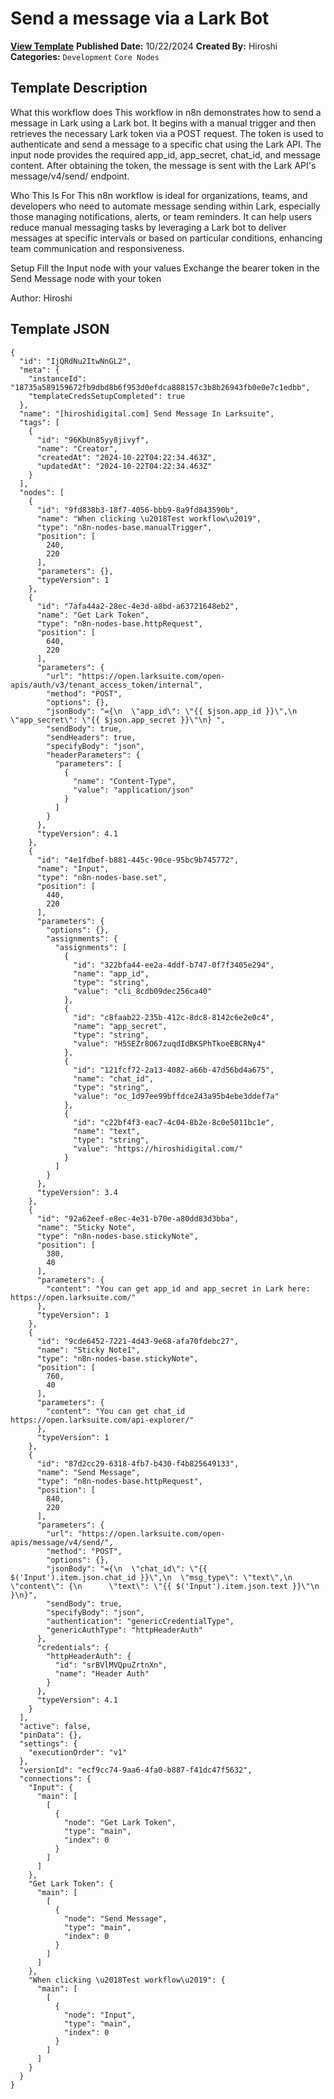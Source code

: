 # Send a message via a Lark Bot 

**[View Template](https://n8n.io/workflows/2478-/)**  **Published Date:** 10/22/2024  **Created By:** Hiroshi  **Categories:** `Development` `Core Nodes`  

## Template Description

What this workflow does
This workflow in n8n demonstrates how to send a message in Lark using a Lark bot. It begins with a manual trigger and then retrieves the necessary Lark token via a POST request. The token is used to authenticate and send a message to a specific chat using the Lark API. The input node provides the required app_id, app_secret, chat_id, and message content. After obtaining the token, the message is sent with the Lark API's message/v4/send/ endpoint.

Who This Is For
This n8n workflow is ideal for organizations, teams, and developers who need to automate message sending within Lark, especially those managing notifications, alerts, or team reminders. It can help users reduce manual messaging tasks by leveraging a Lark bot to deliver messages at specific intervals or based on particular conditions, enhancing team communication and responsiveness.

Setup
Fill the Input node with your values
Exchange the bearer token in the Send Message node with your token

Author: Hiroshi

## Template JSON

```
{
  "id": "IjQRdNu2ItwNnGL2",
  "meta": {
    "instanceId": "18735a589159672fb9dbd8b6f953d0efdca888157c3b8b26943fb0e0e7c1edbb",
    "templateCredsSetupCompleted": true
  },
  "name": "[hiroshidigital.com] Send Message In Larksuite",
  "tags": [
    {
      "id": "96KbUn85yy8jivyf",
      "name": "Creator",
      "createdAt": "2024-10-22T04:22:34.463Z",
      "updatedAt": "2024-10-22T04:22:34.463Z"
    }
  ],
  "nodes": [
    {
      "id": "9fd838b3-18f7-4056-bbb9-8a9fd843590b",
      "name": "When clicking \u2018Test workflow\u2019",
      "type": "n8n-nodes-base.manualTrigger",
      "position": [
        240,
        220
      ],
      "parameters": {},
      "typeVersion": 1
    },
    {
      "id": "7afa44a2-28ec-4e3d-a8bd-a63721648eb2",
      "name": "Get Lark Token",
      "type": "n8n-nodes-base.httpRequest",
      "position": [
        640,
        220
      ],
      "parameters": {
        "url": "https://open.larksuite.com/open-apis/auth/v3/tenant_access_token/internal",
        "method": "POST",
        "options": {},
        "jsonBody": "={\n  \"app_id\": \"{{ $json.app_id }}\",\n  \"app_secret\": \"{{ $json.app_secret }}\"\n} ",
        "sendBody": true,
        "sendHeaders": true,
        "specifyBody": "json",
        "headerParameters": {
          "parameters": [
            {
              "name": "Content-Type",
              "value": "application/json"
            }
          ]
        }
      },
      "typeVersion": 4.1
    },
    {
      "id": "4e1fdbef-b881-445c-90ce-95bc9b745772",
      "name": "Input",
      "type": "n8n-nodes-base.set",
      "position": [
        440,
        220
      ],
      "parameters": {
        "options": {},
        "assignments": {
          "assignments": [
            {
              "id": "322bfa44-ee2a-4ddf-b747-0f7f3405e294",
              "name": "app_id",
              "type": "string",
              "value": "cli_8cdb09dec256ca40"
            },
            {
              "id": "c8faab22-235b-412c-8dc8-8142c6e2e0c4",
              "name": "app_secret",
              "type": "string",
              "value": "H5SEZr8O67zuqdIdBKSPhTkoeEBCRNy4"
            },
            {
              "id": "121fcf72-2a13-4082-a66b-47d56bd4a675",
              "name": "chat_id",
              "type": "string",
              "value": "oc_1d97ee99bffdce243a95b4ebe3ddef7a"
            },
            {
              "id": "c22bf4f3-eac7-4c04-8b2e-8c0e5011bc1e",
              "name": "text",
              "type": "string",
              "value": "https://hiroshidigital.com/"
            }
          ]
        }
      },
      "typeVersion": 3.4
    },
    {
      "id": "92a62eef-e8ec-4e31-b70e-a80dd83d3bba",
      "name": "Sticky Note",
      "type": "n8n-nodes-base.stickyNote",
      "position": [
        380,
        40
      ],
      "parameters": {
        "content": "You can get app_id and app_secret in Lark here: https://open.larksuite.com/"
      },
      "typeVersion": 1
    },
    {
      "id": "9cde6452-7221-4d43-9e68-afa70fdebc27",
      "name": "Sticky Note1",
      "type": "n8n-nodes-base.stickyNote",
      "position": [
        760,
        40
      ],
      "parameters": {
        "content": "You can get chat_id https://open.larksuite.com/api-explorer/"
      },
      "typeVersion": 1
    },
    {
      "id": "87d2cc29-6318-4fb7-b430-f4b825649133",
      "name": "Send Message",
      "type": "n8n-nodes-base.httpRequest",
      "position": [
        840,
        220
      ],
      "parameters": {
        "url": "https://open.larksuite.com/open-apis/message/v4/send/",
        "method": "POST",
        "options": {},
        "jsonBody": "={\n  \"chat_id\": \"{{ $('Input').item.json.chat_id }}\",\n  \"msg_type\": \"text\",\n  \"content\": {\n      \"text\": \"{{ $('Input').item.json.text }}\"\n  }\n}",
        "sendBody": true,
        "specifyBody": "json",
        "authentication": "genericCredentialType",
        "genericAuthType": "httpHeaderAuth"
      },
      "credentials": {
        "httpHeaderAuth": {
          "id": "srBVlMVQpuZrtnXn",
          "name": "Header Auth"
        }
      },
      "typeVersion": 4.1
    }
  ],
  "active": false,
  "pinData": {},
  "settings": {
    "executionOrder": "v1"
  },
  "versionId": "ecf9cc74-9aa6-4fa0-b887-f41dc47f5632",
  "connections": {
    "Input": {
      "main": [
        [
          {
            "node": "Get Lark Token",
            "type": "main",
            "index": 0
          }
        ]
      ]
    },
    "Get Lark Token": {
      "main": [
        [
          {
            "node": "Send Message",
            "type": "main",
            "index": 0
          }
        ]
      ]
    },
    "When clicking \u2018Test workflow\u2019": {
      "main": [
        [
          {
            "node": "Input",
            "type": "main",
            "index": 0
          }
        ]
      ]
    }
  }
}
```
